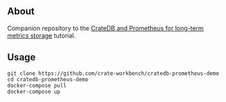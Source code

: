 ## About

Companion repository to the [CrateDB and Prometheus for long-term metrics storage] tutorial.


## Usage

```shell
git clone https://github.com/crate-workbench/cratedb-prometheus-demo
cd cratedb-prometheus-demo
docker-compose pull
docker-compose up
```

[CrateDB and Prometheus for long-term metrics storage]: https://community.crate.io/t/cratedb-and-prometheus-for-long-term-metrics-storage/1012
